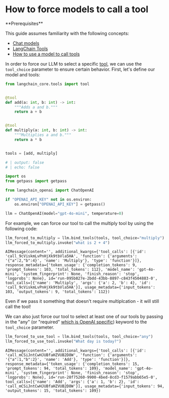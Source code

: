 # How to force models to call a tool

<Info>
**Prerequisites**


This guide assumes familiarity with the following concepts:
- [Chat models](/oss/concepts/chat_models)
- [LangChain Tools](/oss/concepts/tools)
- [How to use a model to call tools](/oss/how-to/tool_calling)
</Info>

In order to force our LLM to select a specific [tool](/oss/concepts/tools/), we can use the `tool_choice` parameter to ensure certain behavior. First, let's define our model and tools:


```python
from langchain_core.tools import tool


@tool
def add(a: int, b: int) -> int:
    """Adds a and b."""
    return a + b


@tool
def multiply(a: int, b: int) -> int:
    """Multiplies a and b."""
    return a * b


tools = [add, multiply]
```


```python
# | output: false
# | echo: false

import os
from getpass import getpass

from langchain_openai import ChatOpenAI

if "OPENAI_API_KEY" not in os.environ:
    os.environ["OPENAI_API_KEY"] = getpass()

llm = ChatOpenAI(model="gpt-4o-mini", temperature=0)
```

For example, we can force our tool to call the multiply tool by using the following code:


```python
llm_forced_to_multiply = llm.bind_tools(tools, tool_choice="multiply")
llm_forced_to_multiply.invoke("what is 2 + 4")
```

```output
AIMessage(content='', additional_kwargs={'tool_calls': [{'id': 'call_9cViskmLvPnHjXk9tbVla5HA', 'function': {'arguments': '{"a":2,"b":4}', 'name': 'Multiply'}, 'type': 'function'}]}, response_metadata={'token_usage': {'completion_tokens': 9, 'prompt_tokens': 103, 'total_tokens': 112}, 'model_name': 'gpt-4o-mini', 'system_fingerprint': None, 'finish_reason': 'stop', 'logprobs': None}, id='run-095b827e-2bdd-43bb-8897-c843f4504883-0', tool_calls=[{'name': 'Multiply', 'args': {'a': 2, 'b': 4}, 'id': 'call_9cViskmLvPnHjXk9tbVla5HA'}], usage_metadata={'input_tokens': 103, 'output_tokens': 9, 'total_tokens': 112})
```

Even if we pass it something that doesn't require multiplcation - it will still call the tool!

We can also just force our tool to select at least one of our tools by passing in the "any" (or "required" [which is OpenAI specific](https://python.langchain.com/api_reference/openai/chat_models/langchain_openai.chat_models.base.BaseChatOpenAI.html#langchain_openai.chat_models.base.BaseChatOpenAI.bind_tools)) keyword to the `tool_choice` parameter.


```python
llm_forced_to_use_tool = llm.bind_tools(tools, tool_choice="any")
llm_forced_to_use_tool.invoke("What day is today?")
```

```output
AIMessage(content='', additional_kwargs={'tool_calls': [{'id': 'call_mCSiJntCwHJUBfaHZVUB2D8W', 'function': {'arguments': '{"a":1,"b":2}', 'name': 'Add'}, 'type': 'function'}]}, response_metadata={'token_usage': {'completion_tokens': 15, 'prompt_tokens': 94, 'total_tokens': 109}, 'model_name': 'gpt-4o-mini', 'system_fingerprint': None, 'finish_reason': 'stop', 'logprobs': None}, id='run-28f75260-9900-4bed-8cd3-f1579abb65e5-0', tool_calls=[{'name': 'Add', 'args': {'a': 1, 'b': 2}, 'id': 'call_mCSiJntCwHJUBfaHZVUB2D8W'}], usage_metadata={'input_tokens': 94, 'output_tokens': 15, 'total_tokens': 109})
```
